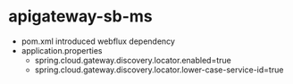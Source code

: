 # apigateway-sb-ms

- pom.xml introduced webflux dependency
- application.properties
  - spring.cloud.gateway.discovery.locator.enabled=true
  - spring.cloud.gateway.discovery.locator.lower-case-service-id=true
